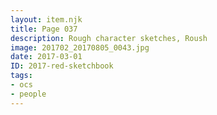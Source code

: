 ```yaml
---
layout: item.njk
title: Page 037
description: Rough character sketches, Roush
image: 201702_20170805_0043.jpg
date: 2017-03-01
ID: 2017-red-sketchbook
tags:  
- ocs 
- people
---
```

